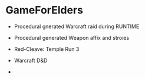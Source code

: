 # GameForElders

- Procedural gnerated Warcraft raid during RUNTIME

- Procedural generated Weapon affix and stroies

- Red-Cleave: Temple Run 3  

- Warcraft D&D

- 

